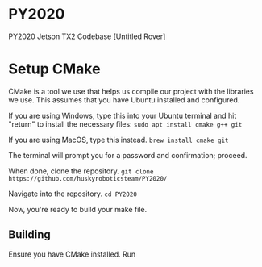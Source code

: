 # PY2020
PY2020 Jetson TX2 Codebase [Untitled Rover]

# Setup CMake
CMake is a tool we use that helps us compile our project with the libraries we use. This assumes that you have Ubuntu installed and configured.

If you are using Windows, type this into your Ubuntu terminal and hit "return" to install the necessary files:
  ```sudo apt install cmake g++ git```

If you are using MacOS, type this instead.
```brew install cmake git```

The terminal will prompt you for a password and confirmation; proceed.

When done, clone the repository.
  ```git clone https://github.com/huskyroboticsteam/PY2020/```

Navigate into the repository.
  ```cd PY2020```
  
Now, you're ready to build your make file.

## Building
Ensure you have CMake installed.
Run

